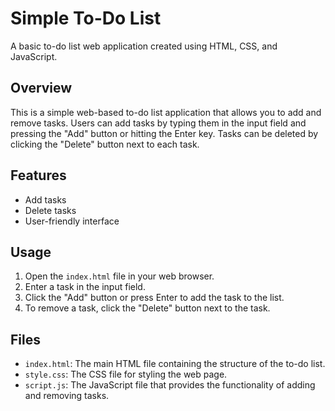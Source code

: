 # Simple To-Do List

A basic to-do list web application created using HTML, CSS, and JavaScript.

## Overview

This is a simple web-based to-do list application that allows you to add and remove tasks. Users can add tasks by typing them in the input field and pressing the "Add" button or hitting the Enter key. Tasks can be deleted by clicking the "Delete" button next to each task.

## Features

- Add tasks
- Delete tasks
- User-friendly interface

## Usage

1. Open the `index.html` file in your web browser.
2. Enter a task in the input field.
3. Click the "Add" button or press Enter to add the task to the list.
4. To remove a task, click the "Delete" button next to the task.

## Files

- `index.html`: The main HTML file containing the structure of the to-do list.
- `style.css`: The CSS file for styling the web page.
- `script.js`: The JavaScript file that provides the functionality of adding and removing tasks.
